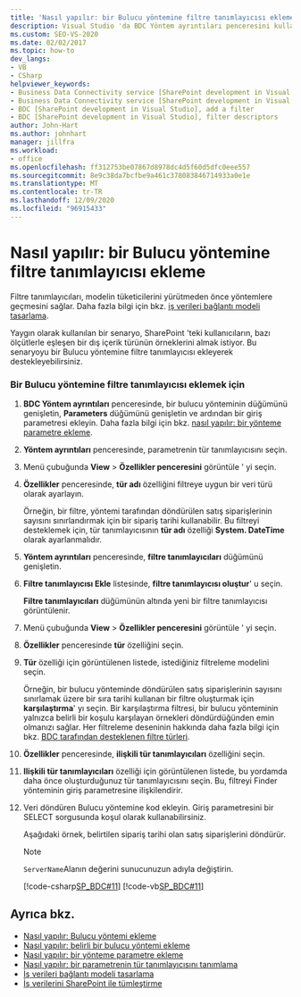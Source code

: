 ```yaml
---
title: 'Nasıl yapılır: bir Bulucu yöntemine filtre tanımlayıcısı ekleme | Microsoft Docs'
description: Visual Studio 'da BDC Yöntem ayrıntıları penceresini kullanarak bir Bulucu yöntemine bir filtre tanımlayıcısı eklemeyi öğrenin.
ms.custom: SEO-VS-2020
ms.date: 02/02/2017
ms.topic: how-to
dev_langs:
- VB
- CSharp
helpviewer_keywords:
- Business Data Connectivity service [SharePoint development in Visual Studio], filter descriptors
- Business Data Connectivity service [SharePoint development in Visual Studio], add a filter
- BDC [SharePoint development in Visual Studio], add a filter
- BDC [SharePoint development in Visual Studio], filter descriptors
author: John-Hart
ms.author: johnhart
manager: jillfra
ms.workload:
- office
ms.openlocfilehash: ff312753be07867d8978dc4d5f60d5dfc0eee557
ms.sourcegitcommit: 8e9c38da7bcfbe9a461c378083846714933a0e1e
ms.translationtype: MT
ms.contentlocale: tr-TR
ms.lasthandoff: 12/09/2020
ms.locfileid: "96915433"
---
```

# <a name="how-to-add-a-filter-descriptor-to-a-finder-method"></a>Nasıl yapılır: bir Bulucu yöntemine filtre tanımlayıcısı ekleme
  Filtre tanımlayıcıları, modelin tüketicilerini yürütmeden önce yöntemlere geçmesini sağlar. Daha fazla bilgi için bkz. [iş verileri bağlantı modeli tasarlama](../sharepoint/designing-a-business-data-connectivity-model.md).

 Yaygın olarak kullanılan bir senaryo, SharePoint 'teki kullanıcıların, bazı ölçütlerle eşleşen bir dış içerik türünün örneklerini almak istiyor. Bu senaryoyu bir Bulucu yöntemine filtre tanımlayıcısı ekleyerek destekleyebilirsiniz.

### <a name="to-add-a-filter-descriptor-to-a-finder-method"></a>Bir Bulucu yöntemine filtre tanımlayıcısı eklemek için

1. **BDC Yöntem ayrıntıları** penceresinde, bir bulucu yönteminin düğümünü genişletin, **Parameters** düğümünü genişletin ve ardından bir giriş parametresi ekleyin. Daha fazla bilgi için bkz. [nasıl yapılır: bir yönteme parametre ekleme](../sharepoint/how-to-add-a-parameter-to-a-method.md).

2. **Yöntem ayrıntıları** penceresinde, parametrenin tür tanımlayıcısını seçin.

3. Menü çubuğunda **View**  >  **Özellikler penceresini** görüntüle ' yi seçin.

4. **Özellikler** penceresinde, **tür adı** özelliğini filtreye uygun bir veri türü olarak ayarlayın.

     Örneğin, bir filtre, yöntemi tarafından döndürülen satış siparişlerinin sayısını sınırlandırmak için bir sipariş tarihi kullanabilir. Bu filtreyi desteklemek için, tür tanımlayıcısının **tür adı** özelliği **System. DateTime** olarak ayarlanmalıdır.

5. **Yöntem ayrıntıları** penceresinde, **filtre tanımlayıcıları** düğümünü genişletin.

6. **Filtre tanımlayıcısı Ekle** listesinde, **filtre tanımlayıcısı oluştur**' u seçin.

     **Filtre tanımlayıcıları** düğümünün altında yeni bir filtre tanımlayıcısı görüntülenir.

7. Menü çubuğunda **View**  >  **Özellikler penceresini** görüntüle ' yi seçin.

8. **Özellikler** penceresinde **tür** özelliğini seçin.

9. **Tür** özelliği için görüntülenen listede, istediğiniz filtreleme modelini seçin.

     Örneğin, bir bulucu yönteminde döndürülen satış siparişlerinin sayısını sınırlamak üzere bir sıra tarihi kullanan bir filtre oluşturmak için **karşılaştırma**' yı seçin. Bir karşılaştırma filtresi, bir bulucu yönteminin yalnızca belirli bir koşulu karşılayan örnekleri döndürdüğünden emin olmanızı sağlar. Her filtreleme deseninin hakkında daha fazla bilgi için bkz. [BDC tarafından desteklenen filtre türleri](/previous-versions/office/developer/sharepoint-2010/ee556392(v=office.14)).

10. **Özellikler** penceresinde, **ilişkili tür tanımlayıcıları** özelliğini seçin.

11. **Ilişkili tür tanımlayıcıları** özelliği için görüntülenen listede, bu yordamda daha önce oluşturduğunuz tür tanımlayıcısını seçin. Bu, filtreyi Finder yönteminin giriş parametresine ilişkilendirir.

12. Veri döndüren Bulucu yöntemine kod ekleyin. Giriş parametresini bir SELECT sorgusunda koşul olarak kullanabilirsiniz.

     Aşağıdaki örnek, belirtilen sipariş tarihi olan satış siparişlerini döndürür.

    > [!NOTE]
    > `ServerName`Alanın değerini sunucunuzun adıyla değiştirin.

     [!code-csharp[SP_BDC#11](../sharepoint/codesnippet/CSharp/SP_BDC/bdcmodel1/salesorderservice.cs#11)]
     [!code-vb[SP_BDC#11](../sharepoint/codesnippet/VisualBasic/sp_bdc/bdcmodel1/salesorderservice.vb#11)]

## <a name="see-also"></a>Ayrıca bkz.
- [Nasıl yapılır: Bulucu yöntemi ekleme](../sharepoint/how-to-add-a-finder-method.md)
- [Nasıl yapılır: belirli bir bulucu yöntemi ekleme](../sharepoint/how-to-add-a-specific-finder-method.md)
- [Nasıl yapılır: bir yönteme parametre ekleme](../sharepoint/how-to-add-a-parameter-to-a-method.md)
- [Nasıl yapılır: bir parametrenin tür tanımlayıcısını tanımlama](../sharepoint/how-to-define-the-type-descriptor-of-a-parameter.md)
- [İş verileri bağlantı modeli tasarlama](../sharepoint/designing-a-business-data-connectivity-model.md)
- [İş verilerini SharePoint ile tümleştirme](../sharepoint/integrating-business-data-into-sharepoint.md)
